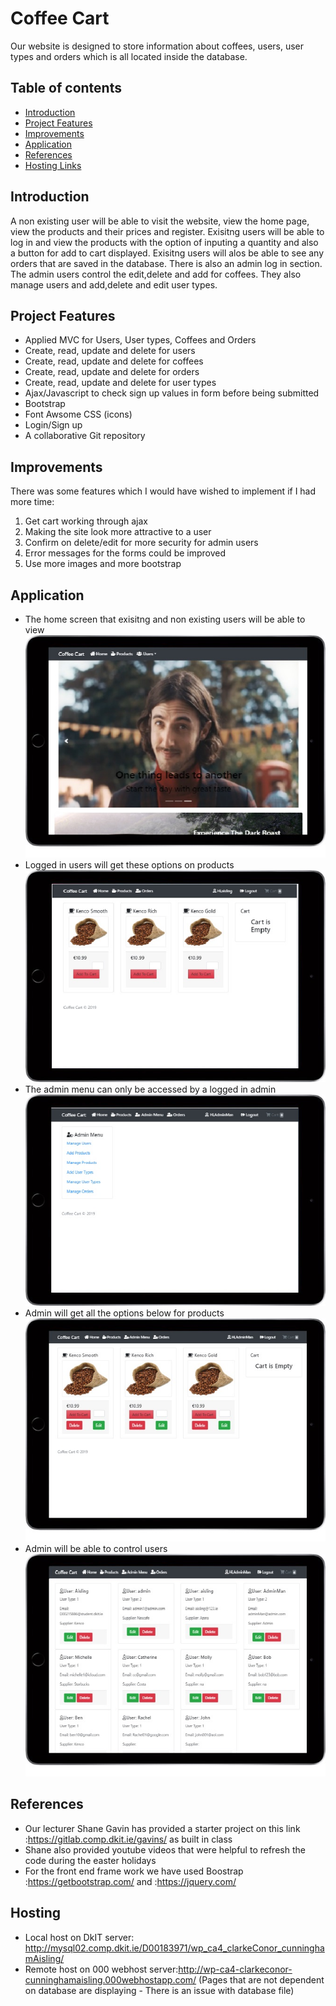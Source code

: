 # Coffee Cart
Our website is designed to store information about coffees, users, user types and orders which is all located inside the database.

## Table of contents

- [Introduction](#Introduction)
- [Project Features](#project-features)
- [Improvements](#improvements)
- [Application](#application)
- [References](#references)
- [Hosting Links](#hosting)


## Introduction
A non existing user will be able to visit the website, view the home page, view the products and their prices and register. Exisitng users will be able to log in and view the products with the option of inputing a quantity and also a button for add to cart displayed. Exisitng users will alos be able to see any orders that are saved in the database.
There is also an admin log in section. The admin users control the edit,delete and add for coffees. They also manage users and add,delete and edit user types.


## Project Features
- Applied MVC for Users, User types, Coffees and Orders
- Create, read, update and delete for users
- Create, read, update and delete for coffees
- Create, read, update and delete for orders
- Create, read, update and delete for user types
- Ajax/Javascript to check sign up values in form before being submitted
- Bootstrap
- Font Awsome CSS (icons)
- Login/Sign up
- A collaborative Git repository

## Improvements
There was some features which I would have wished to implement if I had more time:
1. Get cart working through ajax
2. Making the site look more attractive to a user
3. Confirm on delete/edit for more security for admin users
4. Error messages for the forms could be improved
5. Use more images and more bootstrap

## Application
- The home screen that exisitng and non existing users will be able to view
![My Site](./assets/images/home.jpg)
- Logged in users will get these options on products
![My Site](./assets/images/products.jpg)
- The admin menu can only be accessed by a logged in admin
![My Site](./assets/images/adminmenu.jpg)
- Admin will get all the options below for products
![My Site](./assets/images/adminproducts.jpg)
- Admin will be able to control users
![My Site](./assets/images/adminusers.jpg)


## References
- Our lecturer Shane Gavin has provided a starter project on this link :https://gitlab.comp.dkit.ie/gavins/  as built in class
- Shane also provided youtube videos that were helpful to refresh the code during the easter holidays
- For the front end frame work we have used Boostrap :https://getbootstrap.com/ and :https://jquery.com/

## Hosting
- Local host on DkIT server: http://mysql02.comp.dkit.ie/D00183971/wp_ca4_clarkeConor_cunninghamAisling/
- Remote host on 000 webhost server:http://wp-ca4-clarkeconor-cunninghamaisling.000webhostapp.com/ (Pages that are not dependent on database are displaying - There is an issue with database file)